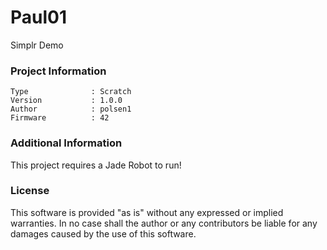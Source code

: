 Paul01
================

Simplr Demo

### Project Information
```
Type              : Scratch
Version           : 1.0.0
Author            : polsen1
Firmware          : 42
```

### Additional Information
This project requires a Jade Robot to run!

### License
This software is provided "as is" without any expressed or implied warranties.  In no case shall the author or any contributors be liable for any damages caused by the use of this software.

